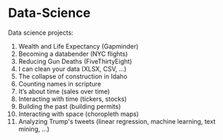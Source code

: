 # Data-Science
Data science projects:
1. Wealth and Life Expectancy (Gapminder)
2. Becoming a databender (NYC flights)
3. Reducing Gun Deaths (FiveThirtyEight)
4. I can clean your data (XLSX, CSV, ...)
5. The collapse of construction in Idaho
6. Counting names in scripture
7. It’s about time (sales over time)
8. Interacting with time (tickers, stocks)
9. Building the past (building permits)
10. Interacting with space (choropleth maps)
11. Analyzing Trump's tweets (linear regression, machine learning, text mining, ...)
